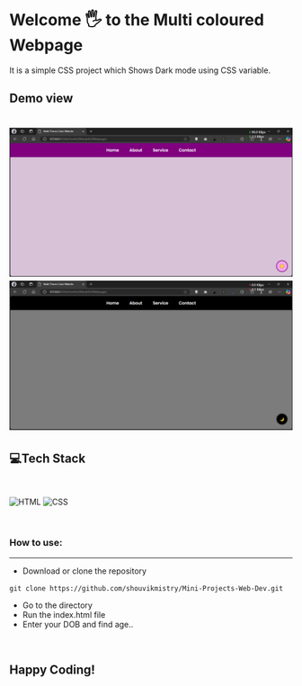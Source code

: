 # Welcome 🖐 to the Multi coloured Webpage
It is a simple CSS project which Shows Dark mode using CSS variable.

## Demo view
![Default View](snap.png)
![Default View](dark.png)
=======

## 💻Tech Stack
<br>

![HTML](https://img.shields.io/badge/html5%20-%23E34F26.svg?&style=for-the-badge&logo=html5&logoColor=white)
![CSS](https://img.shields.io/badge/css3%20-%231572B6.svg?&style=for-the-badge&logo=css3&logoColor=white)

<br>

### How to use:

---

- Download or clone the repository

```
git clone https://github.com/shouvikmistry/Mini-Projects-Web-Dev.git
```

- Go to the directory
- Run the index.html file
- Enter your DOB and find age..

<br>

## Happy Coding!
